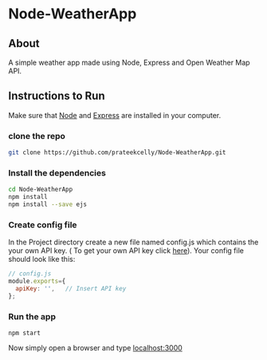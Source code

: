 # Node-WeatherApp
## About
A simple weather app made using Node, Express and Open Weather Map API.
## Instructions to Run
Make sure that [Node](https://nodejs.org/en) and [Express](https://expressjs.com/) are installed in your computer.
### clone the repo
```bash
git clone https://github.com/prateekcelly/Node-WeatherApp.git
```
### Install the dependencies
```bash
cd Node-WeatherApp
npm install 
npm install --save ejs
```
### Create config file
In the Project directory create a new file named config.js which contains the your own API key.
( To get your own API key click [here](https://openweathermap.org/api)).
Your config file should look like this:
```javascript
// config.js
module.exports={
  apiKey: '',   // Insert API key
};
```
### Run the app
```
npm start
```
Now simply open a browser and type [localhost:3000](http://localhost:3000) 
